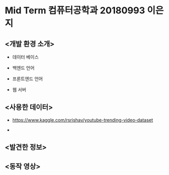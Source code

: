 Mid Term 컴퓨터공학과 20180993 이은지
============

<개발 환경 소개>
--------------
* 데이터 베이스

* 백엔드 언어

* 프론트엔드 언어

* 웹 서버


<사용한 데이터>
-------------
* https://www.kaggle.com/rsrishav/youtube-trending-video-dataset

* 

<발견한 정보>
-------------

<동작 영상>
----------
